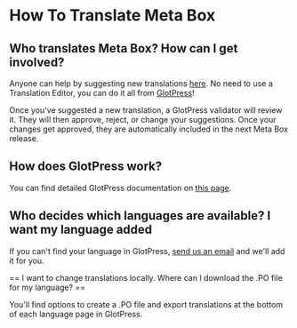 # How To Translate Meta Box

## Who translates Meta Box? How can I get involved?

Anyone can help by suggesting new translations [here](http://translate.mtaandao.com/projects/meta-box/). No need to use a Translation Editor, you can do it all from [GlotPress](http://translate.mtaandao.com/projects/meta-box/)!

Once you've suggested a new translation, a GlotPress validator will review it. They will then approve, reject, or change your suggestions. Once your changes get approved, they are automatically included in the next Meta Box release.

## How does GlotPress work?

You can find detailed GlotPress documentation on [this page](https://en.support.mtaandao.com/glotpress/).

## Who decides which languages are available? I want my language added

If you can't find your language in GlotPress, [send us an email](https://metabox.io) and we'll add it for you.

== I want to change translations locally. Where can I download the .PO file for my language? ==

You'll find options to create a .PO file and export translations at the bottom of each language page in GlotPress.

